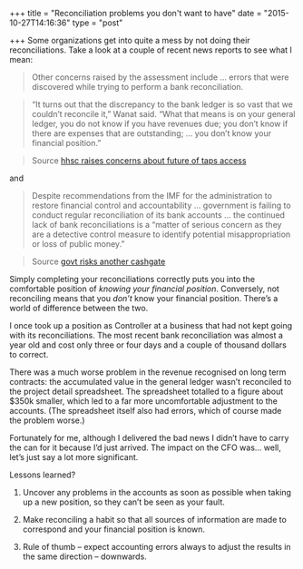 +++
title = "Reconciliation problems you don't want to have"
date = "2015-10-27T14:16:36"
type = "post"

+++
Some organizations get into quite a mess by not doing their reconciliations. Take a look at a couple of recent news reports to see what I mean:

> Other concerns raised by the assessment include … errors that were discovered while trying to perform a bank reconciliation. 

> “It turns out that the discrepancy to the bank ledger is so vast that we couldn’t reconcile it,” Wanat said. “What that means is on your general ledger, you do not know if you have revenues due; you don’t know if there are expenses that are outstanding; … you don’t know your financial position.”

> Source [hhsc raises concerns about future of taps access](http://www.masstransitmag.com/news/12130024/hhsc-raises-concerns-about-future-of-taps-access)

and

> Despite recommendations from the IMF for the administration to restore financial control and accountability … government is failing to conduct regular reconciliation of its bank accounts … the continued lack of bank reconciliations is a “matter of serious concern as they are a detective control measure to identify potential misappropriation or loss of public money.”

> Source [govt risks another cashgate](http://mwnation.com/govt-risks-another-cashgate/)

Simply completing your reconciliations correctly puts you into the comfortable position of *knowing your financial position*. Conversely, not reconciling means that you *don’t* know your financial position. There’s a world of difference between the two.

I once took up a position as Controller at a business that had not kept going with its reconciliations. The most recent bank reconciliation was almost a year old and cost only three or four days and a couple of thousand dollars to correct. 

There was a much worse problem in the revenue recognised on long term contracts: the accumulated value in the general ledger wasn’t reconciled to the project detail spreadsheet. The spreadsheet totalled to a figure about $350k smaller, which led to a far more uncomfortable adjustment to the accounts. (The spreadsheet itself also had errors, which of course made the problem worse.)

Fortunately for me, although I delivered the bad news I didn’t have to carry the can for it because I’d just arrived. The impact on the CFO was… well, let’s just say a lot more significant.

Lessons learned?

1. Uncover any problems in the accounts as soon as possible when taking up a new position, so they can’t be seen as your fault. 

2. Make reconciling a habit so that all sources of information are made to correspond and your financial position is known. 

3. Rule of thumb – expect accounting errors always to adjust the results in the same direction – downwards.
